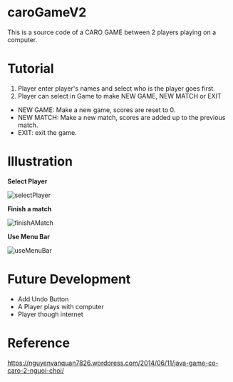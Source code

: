 # caroGameV2
This is a source code of a CARO GAME between 2 players playing on a computer. 
# Tutorial 
1. Player enter player's names and select who is the player goes first. 
2. Player can select in Game to make NEW GAME, NEW MATCH or EXIT 
+ NEW GAME: Make a new game, scores are reset to 0. 
+ NEW MATCH: Make a new match, scores are added up to the previous match. 
+ EXIT: exit the game. 
# Illustration 
**Select Player**

![selectPlayer](https://user-images.githubusercontent.com/28797830/55676937-9a02dc80-5908-11e9-9f84-2a42be749045.PNG)

**Finish a match**

![finishAMatch](https://user-images.githubusercontent.com/28797830/55676944-af780680-5908-11e9-92d0-06faf455ca68.PNG)

**Use Menu Bar**

![useMenuBar](https://user-images.githubusercontent.com/28797830/55676947-bf8fe600-5908-11e9-8de2-a19738ae9c2d.png)

# Future Development
+ Add Undo Button 
+ A Player plays with computer 
+ Player though internet

# Reference 
https://nguyenvanquan7826.wordpress.com/2014/06/11/java-game-co-caro-2-nguoi-choi/
